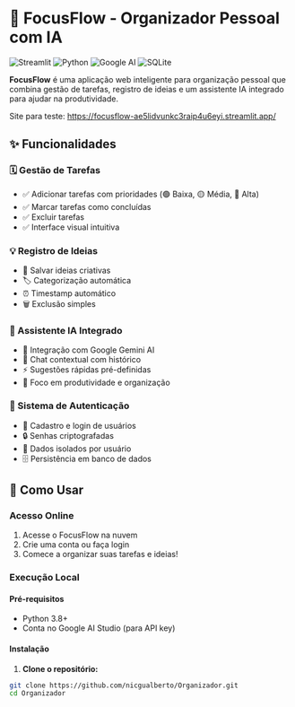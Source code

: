 # 📝 FocusFlow - Organizador Pessoal com IA

![Streamlit](https://img.shields.io/badge/Streamlit-FF4B4B?style=for-the-badge&logo=Streamlit&logoColor=white)
![Python](https://img.shields.io/badge/Python-3776AB?style=for-the-badge&logo=python&logoColor=white)
![Google AI](https://img.shields.io/badge/Google_AI-4285F4?style=for-the-badge&logo=google&logoColor=white)
![SQLite](https://img.shields.io/badge/SQLite-07405E?style=for-the-badge&logo=sqlite&logoColor=white)

**FocusFlow** é uma aplicação web inteligente para organização pessoal que combina gestão de tarefas, registro de ideias e um assistente IA integrado para ajudar na produtividade.

Site para teste: https://focusflow-ae5lidvunkc3raip4u6eyi.streamlit.app/

## ✨ Funcionalidades

### 🗓️ Gestão de Tarefas
- ✅ Adicionar tarefas com prioridades (🟢 Baixa, 🟡 Média, 🔴 Alta)
- ✅ Marcar tarefas como concluídas
- ✅ Excluir tarefas
- ✅ Interface visual intuitiva

### 💡 Registro de Ideias
- 📝 Salvar ideias criativas
- 🏷️ Categorização automática
- ⏰ Timestamp automático
- 🗑️ Exclusão simples

### 🤖 Assistente IA Integrado
- 🧠 Integração com Google Gemini AI
- 💬 Chat contextual com histórico
- ⚡ Sugestões rápidas pré-definidas
- 🎯 Foco em produtividade e organização

### 🔐 Sistema de Autenticação
- 👤 Cadastro e login de usuários
- 🔒 Senhas criptografadas
- 💾 Dados isolados por usuário
- 🗄️ Persistência em banco de dados

## 🚀 Como Usar

### Acesso Online
1. Acesse o FocusFlow na nuvem
2. Crie uma conta ou faça login
3. Comece a organizar suas tarefas e ideias!

### Execução Local

#### Pré-requisitos
- Python 3.8+
- Conta no Google AI Studio (para API key)

#### Instalação

1. **Clone o repositório:**
```bash
git clone https://github.com/nicgualberto/Organizador.git
cd Organizador
